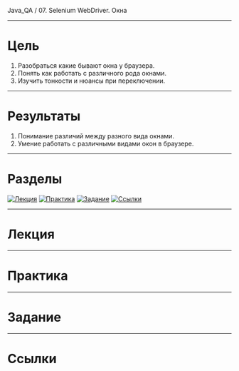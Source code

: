 Java_QA / 07. Selenium WebDriver. Окна

***

# Цель

1. Разобраться какие бывают окна у браузера.
2. Понять как работать с различного рода окнами.
3. Изучить тонкости и нюансы при переключении.

***

# Результаты

1. Понимание различий между разного вида окнами.
2. Умение работать с различными видами окон в браузере.

***

# Разделы

[![Лекция](https://img.shields.io/badge/-Лекция-ee99ff)](1.%20Лекция.md)
[![Практика](https://img.shields.io/badge/-Практика-aaffaa)](2.%20Практика.md)
[![Задание](https://img.shields.io/badge/-Задание-99ffee)](3.%20Задание.md)
[![Ссылки](https://img.shields.io/badge/-Ссылки-ffee99)](4.%20Ссылки.md)

***

# Лекция



***

# Практика



***

# Задание

***

# Ссылки